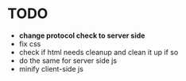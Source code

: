 TODO
===


* **change protocol check to server side** 
* fix css
* check if html needs cleanup and clean it up if so
* do the same for server side js
* minify client-side js
